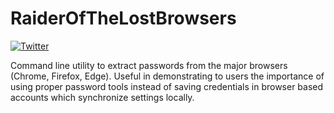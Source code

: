 # RaiderOfTheLostBrowsers

[![Twitter](https://img.shields.io/badge/twitter-@codingo__-blue.svg)](https://twitter.com/codingo_)

Command line utility to extract passwords from the major browsers (Chrome, Firefox, Edge). Useful in demonstrating to users the importance of using proper password tools instead of saving credentials in browser based accounts which synchronize settings locally.

